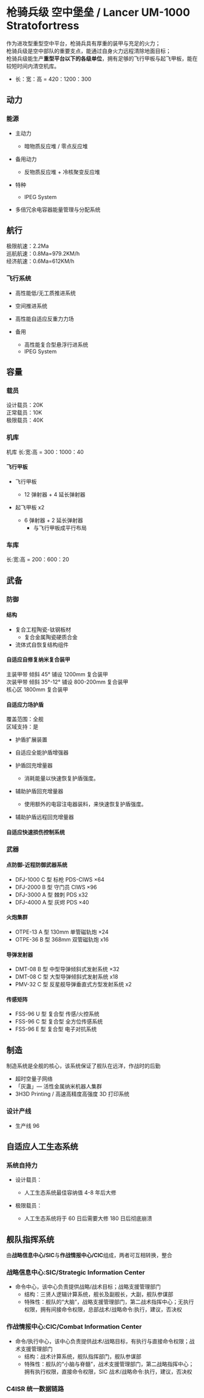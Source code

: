 # 枪骑兵级 空中堡垒 / Lancer UM-1000 Stratofortress

作为进攻型重型空中平台，枪骑兵具有厚重的装甲与充足的火力；  
枪骑兵级是空中部队的重要支点，能通过自身火力远程清除地面目标；  
枪骑兵级能生产**重型平台以下的各级单位**，拥有足够的飞行甲板与起飞甲板，能在较短时间内清空机库。

- 长：宽：高 = 420：1200：300

## 动力

### 能源

- 主动力
  - 暗物质反应堆 / 零点反应堆

- 备用动力
  - 反物质反应堆 + 冷核聚变反应堆

- 特种
  - IPEG System

- 多倍冗余电容器能量管理与分配系统

## 航行

极限航速：2.2Ma  
巡航航速：0.8Ma=979.2KM/h  
经济航速：0.6Ma=612KM/h

### 飞行系统

- 高性能低/无工质推进系统
- 空间推进系统
- 高性能自适应反重力力场

- 备用
  - 高性能复合型悬浮行进系统
  - IPEG System

## 容量

### 载员

设计载员：20K  
正常载员：10K  
极限载员：40K

### 机库

机库 长:宽:高 = 300：1000：40  

#### 飞行甲板

- 飞行甲板
  - 12 弹射器 + 4 延长弹射器

- 起飞甲板 x2
  - 6 弹射器 + 2 延长弹射器
    - 与飞行甲板成平行布局

### 车库

长:宽:高 = 200：600：20

## 武备

### 防御

#### 结构

- 复合工程陶瓷-钛钢板材
  - 复合金属陶瓷硬质合金
- 流体式自恢复结构组件

#### 自适应自修复纳米复合装甲

主装甲带 倾斜 45° 铺设 1200mm 复合装甲  
次装甲带 倾斜 35°-12° 铺设 800-200mm 复合装甲  
核心区 1800mm 复合装甲

#### 自适应力场护盾

覆盖范围：全舰  
区域支持：是

- 护盾扩展装置

- 自适应全能护盾增强器

- 护盾回充增量器
  - 消耗能量以快速恢复护盾强度。

- 辅助护盾回充增量器
  - 使用额外的电容注电器装料，来快速恢复护盾强度。

- 辅助护盾远程回充增量器

#### 自适应快速损伤控制系统

### 武器

#### 点防御-近程防御武器系统

- DFJ-1000 C 型 标枪 PDS-CIWS ×64
- DFJ-2000 B 型 守门员 CIWS ×96
- DFJ-3000 A 型 棘刺 PDS x32
- DFJ-4000 A 型 灰烬 PDS ×40

#### 火炮集群

- OTPE-13 A 型 130mm 单管磁轨炮 ×24
- OTPE-36 B 型 368mm 双管磁轨炮 x16

#### 导弹发射器

- DMT-08 B 型 中型导弹倾斜式发射系统 ×32
- DMT-08 C 型 大型导弹倾斜式发射系统 x18
- PMV-32 C 型 反星舰导弹垂直式方型发射系统 x2

#### 传感矩阵

- FSS-96 U 型 复合型 传感/火控系统
- FSS-96 C 型 复合型 全方位传感系统
- FSS-96 E 型 复合型 电子对抗系统

## 制造

制造系统是全舰的核心，该系统保证了舰队在远洋，作战时的后勤

- 超时空量子网络
- 「灰蛊」— 活性金属纳米机器人集群
- 3H3D Printing / 高速高精度高强度 3D 打印系统

### 设计产线

- 生产线 96

## 自适应人工生态系统

### 系统自持力

- 设计载员：
  - 人工生态系统最佳容纳值 4-8 年后大修

- 极限载员：
  - 人工生态系统将于 60 日后需要大修 180 日后彻底崩溃

## 舰队指挥系统

由**战略信息中心/SIC**与**作战情报中心/CIC**组成，两者可互相转换，整合

### 战略信息中心:SIC/Strategic Information Center

- 命令中心，该中心负责提供战略/战术目标；战略支援管理部门
  - 结构：三贤人逻辑计算系统，舰长及副舰长，大副，舰队参谋部
  - 特殊性：舰队的“大脑”，战略支援管理部门，第二战术指挥中心；无执行权限，拥有间接命令权限，总部战术/战略命令:执行，建议，否决权

### 作战情报中心:CIC/Combat Information Center

- 命令/执行中心，该中心负责提供战术/战略目标，有执行与直接命令权限；战术支援管理部门
  - 结构：战术计算系统，舰队指挥部门，舰队参谋部
  - 特殊性：舰队的“小脑与脊髓”，战术支援管理部门，第二战略指挥中心；拥有执行权限，直接命令权限，SIC 战术/战略命令:执行，建议，否决权

### C4ISR 统一数据链路
